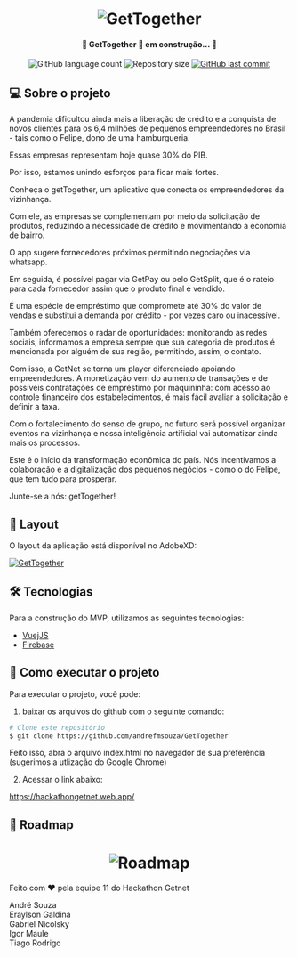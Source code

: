 
<h1 align="center">
    <img alt="GetTogether" title="GetTogether" src="./img/logo.jpeg" />
</h1>

<h4 align="center"> 
	🚧 GetTogether 🚀 em construção... 🚧
</h4>

<p align="center">
  <img alt="GitHub language count" src="https://img.shields.io/github/languages/count/andrefmsouza/GetTogether?color=%2304D361">

  <img alt="Repository size" src="https://img.shields.io/github/repo-size/andrefmsouza/GetTogether">
 
  <a href="https://github.com/andrefmsouza/GetTogether/commits/master">
    <img alt="GitHub last commit" src="https://img.shields.io/github/last-commit/andrefmsouza/GetTogether">
  </a>

   
</p>


## 💻 Sobre o projeto

A pandemia dificultou ainda mais a liberação de crédito e a conquista de novos clientes para os 6,4 milhões de pequenos empreendedores no Brasil - tais como o Felipe, dono de uma hamburgueria. 

Essas empresas representam hoje quase 30% do PIB.

Por isso, estamos unindo esforços para ficar mais fortes.

Conheça o getTogether, um aplicativo que conecta os empreendedores da vizinhança. 

Com ele, as empresas se complementam por meio da solicitação de produtos, reduzindo a necessidade de crédito e movimentando a economia de bairro.

O app sugere fornecedores próximos permitindo negociações via whatsapp. 

Em seguida, é possível pagar via GetPay ou pelo GetSplit, que é o rateio para cada fornecedor assim que o produto final é vendido. 

É uma espécie de empréstimo que compromete até 30% do valor de vendas e substitui a demanda por crédito - por vezes caro ou inacessível.

Também oferecemos o radar de oportunidades: monitorando as redes sociais, informamos a empresa sempre que sua categoria de produtos é mencionada por alguém de sua região, permitindo, assim, o contato.

Com isso, a GetNet se torna um player diferenciado apoiando empreendedores. A monetização vem do aumento de transações e de possíveis contratações de empréstimo por maquininha: com acesso ao controle financeiro dos estabelecimentos, é mais fácil avaliar a solicitação e definir a taxa.

Com o fortalecimento do senso de grupo, no futuro será possível organizar eventos na vizinhança e nossa inteligência artificial vai automatizar ainda mais os processos. 

Este é o início da transformação econômica do país. Nós incentivamos a colaboração e a digitalização dos pequenos negócios - como o do Felipe, que tem tudo para prosperar. 

Junte-se a nós: getTogether!

## 🎨 Layout

O layout da aplicação está disponível no AdobeXD:

<a href="https://xd.adobe.com/view/3409b878-8dab-4f3c-a314-122d617ba4da-615a/specs/">
  <img alt="GetTogether" src="https://img.shields.io/badge/Acessar%20Layout%20-Web-%2304D361">
</a>

## 🛠 Tecnologias

Para a construção do MVP, utilizamos as seguintes tecnologias:

- [VuejJS][vuejs]
- [Firebase][firebase]



## 🚀 Como executar o projeto

Para executar o projeto, você pode:

1) baixar os arquivos do github com o seguinte comando:

```bash
# Clone este repositório
$ git clone https://github.com/andrefmsouza/GetTogether

```

Feito isso, abra o arquivo index.html no navegador de sua preferência (sugerimos a utlização do Google Chrome)

2) Acessar o link abaixo:

<a href="https://hackathongetnet.web.app/" target="_blank">https://hackathongetnet.web.app/</a>

## 🏃 Roadmap

<h1 align="center">
    <img alt="Roadmap" title="Roadmap" src="./img/roadmap.png" />
</h1>

Feito com ❤️ pela equipe 11 do Hackathon Getnet 

André Souza <br>
Eraylson Galdina <br>
Gabriel Nicolsky <br>
Igor Maule <br>
Tiago Rodrigo <br>

[vuejs]: https://vuejs.org/
[firebase]: https://firebase.google.com/
[vceditconfig]: https://marketplace.visualstudio.com/items?itemName=EditorConfig.EditorConfig
[vceslint]: https://marketplace.visualstudio.com/items?itemName=dbaeumer.vscode-eslint
[prettier]: https://marketplace.visualstudio.com/items?itemName=esbenp.prettier-vscode
